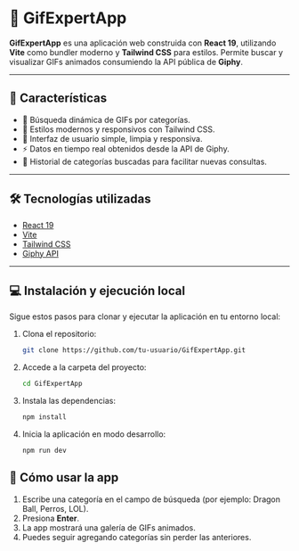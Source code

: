 # 🚀 GifExpertApp

**GifExpertApp** es una aplicación web construida con **React 19**, utilizando **Vite** como bundler moderno y **Tailwind CSS** para estilos. Permite buscar y visualizar GIFs animados consumiendo la API pública de **Giphy**.


---

## 🧩 Características

- 🔎 Búsqueda dinámica de GIFs por categorías.
- 🎨 Estilos modernos y responsivos con Tailwind CSS.
- 📱 Interfaz de usuario simple, limpia y responsiva.
- ⚡ Datos en tiempo real obtenidos desde la API de Giphy.
- 💾 Historial de categorías buscadas para facilitar nuevas consultas.

---

## 🛠️ Tecnologías utilizadas

- [React 19](https://react.dev/)
- [Vite](https://vitejs.dev/)
- [Tailwind CSS](https://tailwindcss.com/)
- [Giphy API](https://developers.giphy.com/)

---

## 💻 Instalación y ejecución local

Sigue estos pasos para clonar y ejecutar la aplicación en tu entorno local:

1. Clona el repositorio:
   ```bash
   git clone https://github.com/tu-usuario/GifExpertApp.git

2. Accede a la carpeta del proyecto:
    ```bash
    cd GifExpertApp

3. Instala las dependencias:
    ```bash
    npm install

4. Inicia la aplicación en modo desarrollo:
    ```
    npm run dev

## 🧪 Cómo usar la app

1. Escribe una categoría en el campo de búsqueda (por ejemplo: Dragon Ball, Perros, LOL).
2. Presiona **Enter**.
3. La app mostrará una galería de GIFs animados.
4. Puedes seguir agregando categorías sin perder las anteriores.